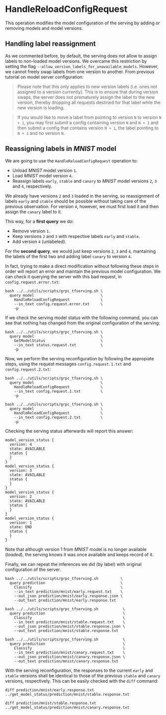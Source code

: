 # HandleReloadConfigRequest

This operation modifies the model configuration of the serving by adding
or removing models and model versions.

## Handling label reassignment

As we commented before, by default, the serving does not allow to assign
labels to non-loaded model versions. We overcame this restriction by setting
the flag `--allow_version_labels_for_unavailable_models`. However, we cannot
freely swap labels from one version to another. From previous tutorial on
model server configuration:

> Please note that this only applies to new version labels (i.e. ones not
  assigned to a version currently). This is to ensure that during version
  swaps, the server does not prematurely assign the label to the new version,
  thereby dropping all requests destined for that label while the new version
  is loading.

> If you would like to move a label from pointing to version `N` to version
  `N + 1`, you may first submit a config containing version `N` and `N + 1`
  and then submit a config that contains version `N + 1`, the label pointing
  to `N + 1` and no version `N`.

## Reassigning labels in _MNIST_ model

We are going to use the `HandleReloadConfigRequest` operation to:

- Unload _MNIST_ model version `1`.
- Load _MNIST_ model version `4`.
- Reassign labels `early`, `stable` and `canary` to _MNIST_ model versions
  `2`, `3` and `4`, respectively.

We already have versions `2` and `3` loaded in the serving, so reassignment
of labels `early` and `stable` should be possible without taking care of the
previous observation.
For version `4`, however, we must first load it and then assign the `canary`
label to it.

This way, for a __first query__ we do:

- Remove version `1`.
- Keep versions `2` and `3` with respective labels `early` and `stable`.
- Add version `4` (unlabeled).

For the __second query__, we would just keep versions `2`, `3` and `4`, mantaining
the labels of the first two and adding label `canary` to version `4`.

In fact, trying to make a direct modification without following these steps in order
will report an error and maintain the previous model configuration. We can check it
querying the server with this bad request, in `config.request.error.txt`:

```
bash ../../utils/scripts/grpc_tfserving.sh \
  query model                              \
    HandleReloadConfigRequest              \
    --in_text config.request.error.txt     \
    -p
```

If we check the serving model status with the following command, you can see that
nothing has changed from the original configuration of the serving:

```
bash ../../utils/scripts/grpc_tfserving.sh \
  query model                              \
    GetModelStatus                         \
    --in_text status.request.txt           \
    -p
```

Now, we perform the serving reconfiguration by following the appropiate steps,
using the request messages `config.request.1.txt` and `config.request.2.txt`:

```
bash ../../utils/scripts/grpc_tfserving.sh \
  query model                              \
    HandleReloadConfigRequest              \
    --in_text config.request.1.txt         \
    -p
```

```
bash ../../utils/scripts/grpc_tfserving.sh \
  query model                              \
    HandleReloadConfigRequest              \
    --in_text config.request.2.txt         \
    -p
```

Checking the serving status afterwards will report this answer:

```
model_version_status {
  version: 4
  state: AVAILABLE
  status {
  }
}
model_version_status {
  version: 3
  state: AVAILABLE
  status {
  }
}
model_version_status {
  version: 2
  state: AVAILABLE
  status {
  }
}
model_version_status {
  version: 1
  state: END
  status {
  }
}
```

Note that although version 1 from _MNIST_ model is no longer available (_loaded_),
the serving knows it was once available and keeps record of it.

Finally, we can repeat the inferences we did (by label) with original configuration
of the server.

```
bash ../../utils/scripts/grpc_tfserving.sh          \
  query prediction                                  \
    Classify                                        \
    --in_text prediction/mnist/early.request.txt    \
    --out_json prediction/mnist/early.response.json \
    --out_text prediction/mnist/early.response.txt
```

```
bash ../../utils/scripts/grpc_tfserving.sh           \
  query prediction                                   \
    Classify                                         \
    --in_text prediction/mnist/stable.request.txt    \
    --out_json prediction/mnist/stable.response.json \
    --out_text prediction/mnist/stable.response.txt
```

```
bash ../../utils/scripts/grpc_tfserving.sh           \
  query prediction                                   \
    Classify                                         \
    --in_text prediction/mnist/canary.request.txt    \
    --out_json prediction/mnist/canary.response.json \
    --out_text prediction/mnist/canary.response.txt
```

With the serving reconfiguration, the responses to the current `early` and `stable`
versions shall be identical to those of the previous `stable` and `canary` versions,
respectively. This can be easily checked with the `diff` command:

```
diff prediction/mnist/early.response.txt ../get_model_status/prediction/mnist/stable.response.txt
```

```
diff prediction/mnist/stable.response.txt ../get_model_status/prediction/mnist/canary.response.txt
```